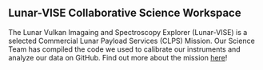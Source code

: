 ## Lunar-VISE Collaborative Science Workspace

The Lunar Vulkan Imagaing and Spectroscopy Explorer (Lunar-VISE) is a selected Commercial Lunar Payload Services (CLPS) Mission. Our Science Team has compiled the code we used to calibrate our instruments and analyze our data on GitHub. Find out more about the mission [here](https://www.ucf.edu/research/lunarvise/)!

<!--

**Here are some ideas to get you started:**

🙋‍♀️ A short introduction - what is your organization all about?
🌈 Contribution guidelines - how can the community get involved?
👩‍💻 Useful resources - where can the community find your docs? Is there anything else the community should know?
🍿 Fun facts - what does your team eat for breakfast?
🧙 Remember, you can do mighty things with the power of [Markdown](https://docs.github.com/github/writing-on-github/getting-started-with-writing-and-formatting-on-github/basic-writing-and-formatting-syntax)
-->
